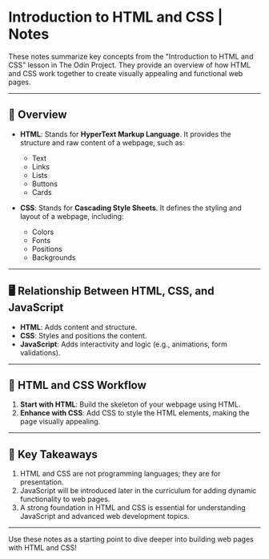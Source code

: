 # Introduction to HTML and CSS | Notes

These notes summarize key concepts from the "Introduction to HTML and CSS" lesson in The Odin Project. They provide an overview of how HTML and CSS work together to create visually appealing and functional web pages.

---

## 📜 Overview

- **HTML**: Stands for **HyperText Markup Language**. It provides the structure and raw content of a webpage, such as:
  - Text
  - Links
  - Lists
  - Buttons
  - Cards

- **CSS**: Stands for **Cascading Style Sheets**. It defines the styling and layout of a webpage, including:
  - Colors
  - Fonts
  - Positions
  - Backgrounds

---

## 🖥️ Relationship Between HTML, CSS, and JavaScript

- **HTML**: Adds content and structure.
- **CSS**: Styles and positions the content.
- **JavaScript**: Adds interactivity and logic (e.g., animations, form validations).

---

## 🔄 HTML and CSS Workflow

1. **Start with HTML**: Build the skeleton of your webpage using HTML.
2. **Enhance with CSS**: Add CSS to style the HTML elements, making the page visually appealing.

---

## 🎯 Key Takeaways

1. HTML and CSS are not programming languages; they are for presentation.
2. JavaScript will be introduced later in the curriculum for adding dynamic functionality to web pages.
3. A strong foundation in HTML and CSS is essential for understanding JavaScript and advanced web development topics.

---




Use these notes as a starting point to dive deeper into building web pages with HTML and CSS!

